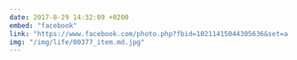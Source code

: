 ```yaml
---
date: 2017-8-29 14:32:09 +0200
embed: "facebook"
link: "https://www.facebook.com/photo.php?fbid=10211415044305636&set=a.1724665270289.2096533.1048105286&type=3&theater"
img: "/img/life/00377_item.md.jpg"
---
```


